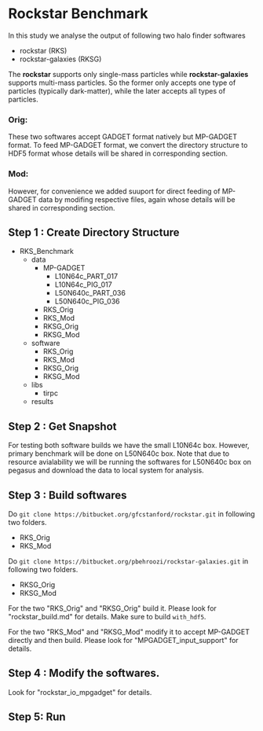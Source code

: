 # Rockstar Benchmark

In this study we analyse the output of following two halo finder softwares
- rockstar (RKS)
- rockstar-galaxies (RKSG)

The **rockstar** supports only single-mass particles while **rockstar-galaxies** supports multi-mass particles. So the former only accepts one type of particles (typically dark-matter), while the later accepts all types of particles.

### Orig:
These two softwares accept GADGET format natively but MP-GADGET format. To feed MP-GADGET format, we convert the directory structure to HDF5 format whose details will be shared in corresponding section.

### Mod:
However, for convenience we added suuport for direct feeding of MP-GADGET data by modifing respective files, again whose details will be shared in corresponding section.

## Step 1 : Create Directory Structure
- RKS_Benchmark
  - data
    - MP-GADGET
      - L10N64c_PART_017
      - L10N64c_PIG_017
      - L50N640c_PART_036
      - L50N640c_PIG_036
    - RKS_Orig
    - RKS_Mod
    - RKSG_Orig
    - RKSG_Mod
  - software
    - RKS_Orig
    - RKS_Mod
    - RKSG_Orig
    - RKSG_Mod 
  - libs
    - tirpc
  - results 



## Step 2 : Get Snapshot
For testing both software builds we have the small L10N64c box. However, primary benchmark will be done on L50N640c box. Note that due to resource avialability we will be running the softwares for L50N640c box on pegasus and download the data to local system for analysis.

## Step 3 : Build softwares 

Do `git clone https://bitbucket.org/gfcstanford/rockstar.git` in following two folders.
- RKS_Orig
- RKS_Mod

Do `git clone https://bitbucket.org/pbehroozi/rockstar-galaxies.git` in following two folders.
- RKSG_Orig
- RKSG_Mod

For the two "RKS_Orig" and "RKSG_Orig" build it. Please look for "rockstar_build.md" for details. Make sure to build `with_hdf5`.

For the two "RKS_Mod" and "RKSG_Mod" modify it to accept MP-GADGET directly and then build. Please look for "MPGADGET_input_support" for details.

## Step 4 : Modify the softwares.
Look for "rockstar_io_mpgadget" for details.

## Step 5: Run

